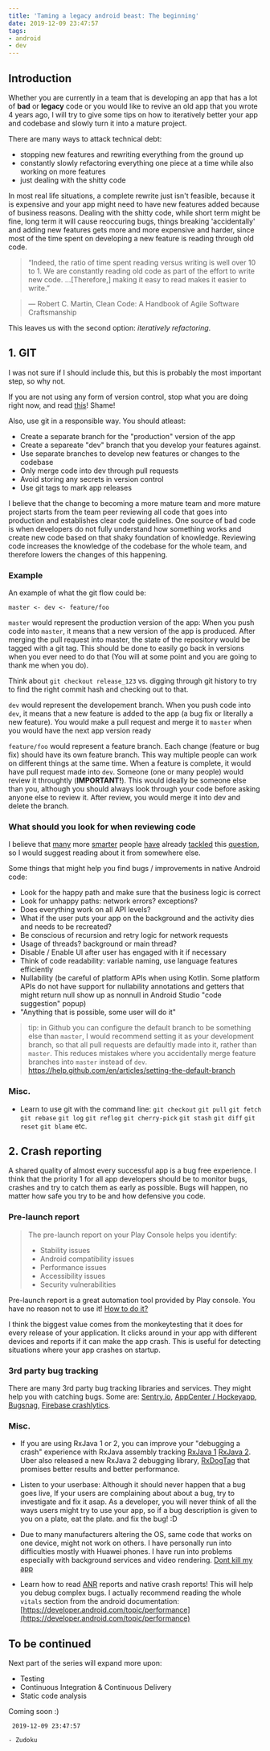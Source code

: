```yaml
---
title: 'Taming a legacy android beast: The beginning'
date: 2019-12-09 23:47:57
tags: 
- android
- dev
---
```

## Introduction
Whether you are currently in a team that is developing an app that has a lot of __bad__ or __legacy__ code or you would like to revive an old app that you wrote 4 years ago, I will try to give some tips on how to iteratively better your app and codebase and slowly turn it into a mature project.

There are many ways to attack technical debt: 
- stopping new features and rewriting everything from the ground up
- constantly slowly refactoring everything one piece at a time while also working on more features
- just dealing with the shitty code

In most real life situations, a complete rewrite just isn't feasible, because it is expensive and your app might need to have new features added because of business reasons. Dealing with the shitty code, while short term might be fine, long term it will cause reoccuring bugs, things breaking 'accidentally' and adding new features gets more and more expensive and harder, since most of the time spent on developing a new feature is reading through old code.


> “Indeed, the ratio of time spent reading versus writing is well over 10 to 1. We are constantly reading old code as part of the effort to write new code. ...[Therefore,] making it easy to read makes it easier to write.”

> ― Robert C. Martin, Clean Code: A Handbook of Agile Software Craftsmanship


This leaves us with the second option: _iteratively refactoring_. 


## 1. GIT

I was not sure if I should include this, but this is probably the most important step, so why not.

If you are not using any form of version control, stop what you are doing right now, and read [this](https://hackernoon.com/please-use-git-da3bea7d1234)! Shame!

Also, use git in a responsible way. You should atleast:
- Create a separate branch for the "production" version of the app
- Create a separeate "dev" branch that you develop your features against.
- Use separate branches to develop new features or changes to the codebase
- Only merge code into dev through pull requests
- Avoid storing any secrets in version control
- Use git tags to mark app releases

I believe that the change to becoming a more mature team and more mature project starts from the team peer reviewing all code that goes into production and establishes clear code guidelines. One source of bad code is when developers do not fully understand how something works and create new code based on that shaky foundation of knowledge. Reviewing code increases the knowledge of the codebase for the whole team, and therefore lowers the changes of this happening.

### Example
An example of what the git flow could be:

`master <- dev <- feature/foo`

`master` would represent the production version of the app: When you push code into `master`, it means that a new version of the app is produced. After merging the pull request into master, the state of the repository would be tagged with a git tag. This should be done to easily go back in versions when you ever need to do that (You will at some point and you are going to thank me when you do).

 Think about `git checkout release_123` vs. digging through git history to try to find the right commit hash and checking out to that.

 `dev` would represent the developement branch. When you push code into `dev`, it means that a new feature is added to the app (a bug fix or literally a new feature). You would make a pull request and merge it to `master` when you would have the next app version ready


`feature/foo` would represent a feature branch. Each change (feature or bug fix) should have its own feature branch. This way multiple people can work on different things at the same time. When a feature is complete, it would have pull request made into `dev`. Someone (one or many people) would review it throughtly (__IMPORTANT!__). This would ideally be someone else than you, although you should always look through your code before asking anyone else to review it. After review, you would merge it into dev and delete the branch.



### What should you look for when reviewing code
I believe that [many](https://medium.com/palantir/code-review-best-practices-19e02780015f) more [smarter](https://blog.digitalocean.com/how-to-conduct-effective-code-reviews/) people [have](https://hackernoon.com/how-to-give-and-get-better-code-reviews-e011c3cda55e) already [tackled](https://mtlynch.io/human-code-reviews-1/) this [question](https://dev.to/codemouse92/10-principles-of-a-good-code-review-2eg), so I would suggest reading about it from somewhere else. 

Some things that might help you find bugs / improvements in native Android code:
- Look for the happy path and make sure that the business logic is correct
- Look for unhappy paths: network errors? exceptions?
- Does everything work on all API levels?
- What if the user puts your app on the background and the activity dies and needs to be recreated?
- Be conscious of recursion and retry logic for network requests 
- Usage of threads? background or main thread?
- Disable / Enable UI after user has engaged with it if necessary
- Think of code readability: variable naming, use language features efficiently
- Nullability (be careful of platform APIs when using Kotlin. Some platform APIs do not have support for nullability annotations and getters that might return null show up as nonnull in Android Studio "code suggestion" popup)
- "Anything that is possible, some user will do it"


 > tip: in Github you can configure the default branch to be something else than `master`, I would recommend setting it as your development branch, so that all pull requests are defaultly made into it, rather than `master`. This reduces mistakes where you accidentally merge feature branches into `master` instead of `dev`. 
 > https://help.github.com/en/articles/setting-the-default-branch

### Misc.
- Learn to use git with the command line: `git checkout` `git pull` `git fetch` `git rebase` `git log` `git reflog` `git cherry-pick` `git stash` `git diff` `git reset` `git blame` etc.

## 2. Crash reporting

A shared quality of almost every successful app is a bug free experience. I think that the priority 1 for all app developers should be to monitor bugs, crashes and try to catch them as early as possible. Bugs will happen, no matter how safe you try to be and how defensive you code.

### Pre-launch report

> The pre-launch report on your Play Console helps you identify:
>- Stability issues
>- Android compatibility issues
>- Performance issues
>- Accessibility issues
>- Security vulnerabilities

Pre-launch report is a great automation tool provided by Play console. You have no reason not to use it! [How to do it?](https://support.google.com/googleplay/android-developer/answer/7002270?hl=en)

I think the biggest value comes from the monkeytesting that it does for every release of your application. It clicks around in your app with different devices and reports if it can make the app crash. This is useful for detecting situations where your app crashes on startup. 

### 3rd party bug tracking
There are many 3rd party bug tracking libraries and services. They might help you with catching bugs. Some are: [Sentry.io](https://sentry.io), [AppCenter / Hockeyapp](https://appcenter.ms/), [Bugsnag](https://www.bugsnag.com/), [Firebase crashlytics](https://firebase.google.com/docs/crashlytics).

### Misc.
- If you are using RxJava 1 or 2, you can improve your "debugging a crash" experience with RxJava assembly tracking [RxJava 1](https://reactivex.io/RxJava/javadoc/rx/plugins/RxJavaHooks.html#enableAssemblyTracking--) [RxJava 2](https://github.com/akarnokd/RxJavaExtensions#debug-support). Uber also released a new RxJava 2 debugging library, [RxDogTag](https://github.com/uber/RxDogTag) that promises better results and better performance.

- Listen to your userbase: Although it should never happen that a bug goes live, If your users are complaining about about a bug, try to investigate and fix it asap. As a developer, you will never think of all the ways users might try to use your app, so if a bug description is given to you on a plate, eat the plate. and fix the bug! :D 

- Due to many manufacturers altering the OS, same code that works on one device, might not work on others. I have personally run into difficulties mostly with Huawei phones. I have run into problems especially with background services and video rendering. [Dont kill my app](https://dontkillmyapp.com/)

- Learn how to read [ANR](https://developer.android.com/topic/performance/vitals/anr) reports and native crash reports! This will help you debug complex bugs. I actually recommend reading the whole `vitals` section from the android documentation: [https://developer.android.com/topic/performance](https://developer.android.com/topic/performance)

## To be continued

Next part of the series will expand more upon: 
- Testing
- Continuous Integration & Continuous Delivery 
- Static code analysis

Coming soon :)


` 2019-12-09 23:47:57`

`- Zudoku`
 